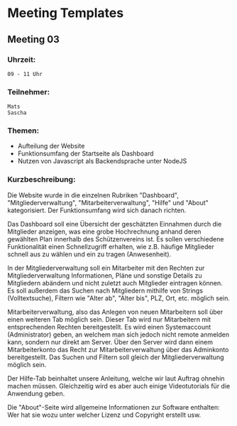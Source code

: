 # Meeting Templates

## Meeting 03

### Uhrzeit: 
    09 - 11 Uhr


### Teilnehmer:
    Mats
    Sascha

### Themen:
- Aufteilung der Website
- Funktionsumfang der Startseite als Dashboard
- Nutzen von Javascript als Backendsprache unter NodeJS


### Kurzbeschreibung:
Die Website wurde in die einzelnen Rubriken "Dashboard", "Mitgliederverwaltung", "Mitarbeiterverwaltung", "Hilfe" und "About" kategorisiert. Der Funktionsumfang wird sich danach richten.

Das Dashboard soll eine Übersicht der geschätzten Einnahmen durch die Mitglieder anzeigen, was eine grobe Hochrechnung anhand deren gewählten Plan innerhalb des Schützenvereins ist. Es sollen verschiedene Funktionalität einen Schnellzugriff erhalten, wie z.B. häufige Mitglieder schnell aus zu wählen und ein zu tragen (Anwesenheit).

In der Mitgliederverwaltung soll ein Mitarbeiter mit den Rechten zur Mitgliederverwaltung Informationen, Pläne und sonstige Details zu Mitgliedern abändern und nicht zuletzt auch Mitglieder eintragen können.
Es soll außerdem das Suchen nach Mitgliedern mithilfe von Strings (Volltextsuche), Filtern wie "Alter ab", "Alter bis", PLZ, Ort, etc. möglich sein.

Mitarbeiterverwaltung, also das Anlegen von neuen Mitarbeitern soll über einen weiteren Tab möglich sein. Dieser Tab wird nur Mitarbeitern mit entsprechenden Rechten bereitgestellt. Es wird einen Systemaccount (Administrator) geben, an welchem man sich jedoch nicht remote anmelden kann, sondern nur direkt am Server. Über den Server wird dann einem Mitarbeiterkonto das Recht zur Mitarbeiterverwaltung über das Adminkonto bereitgestellt. Das Suchen und Filtern soll gleich der Mitgliederverwaltung möglich sein.

Der Hilfe-Tab beinhaltet unsere Anleitung, welche wir laut Auftrag ohnehin machen müssen. Gleichzeitig wird es aber auch einige Videotutorials für die Anwendung geben.

Die "About"-Seite wird allgemeine Informationen zur Software enthalten: Wer hat sie wozu unter welcher Lizenz und Copyright erstellt usw.
